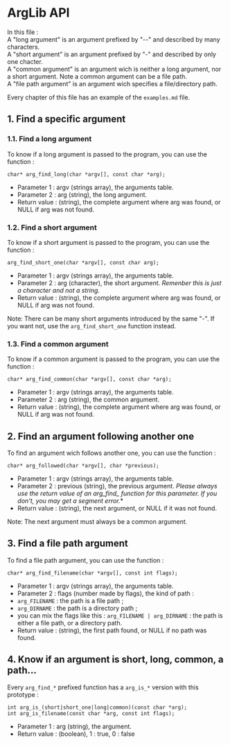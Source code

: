 # ArgLib API

In this file :  
A "long argument" is an argument prefixed by "--" and described by many characters.  
A "short argument" is an argument prefixed by "-" and described by only one chacter.  
A "common argument" is an argument wich is neither a long argument, nor a short argument. Note a common argument can be a file path.  
A "file path argument" is an argument wich specifies a file/directory path.

Every chapter of this file has an example of the `examples.md` file.

## 1. Find a specific argument

### 1.1. Find a long argument

To know if a long argument is passed to the program, you can use the function :

```
char* arg_find_long(char *argv[], const char *arg);
```

* Parameter 1 : argv (strings array), the arguments table.
* Parameter 2 : arg (string), the long argument.
* Return value : (string), the complete argument where arg was found, or NULL if arg was not found.

### 1.2. Find a short argument

To know if a short argument is passed to the program, you can use the function :

```
arg_find_short_one(char *argv[], const char arg);
```

* Parameter 1 : argv (strings array), the arguments table.
* Parameter 2 : arg (character), the short argument. *Remenber this is just a character and not a string.*
* Return value : (string), the complete argument where arg was found, or NULL if arg was not found.

Note: There can be many short arguments introduced by the same "-". If you want not, use the `arg_find_short_one` function instead.

### 1.3. Find a common argument

To know if a common argument is passed to the program, you can use the function :

```
char* arg_find_common(char *argv[], const char *arg);
```

* Parameter 1 : argv (strings array), the arguments table.
* Parameter 2 : arg (string), the common argument.
* Return value : (string), the complete argument where arg was found, or NULL if arg was not found.

## 2. Find an argument following another one

To find an argument wich follows another one, you can use the function :

```
char* arg_followed(char *argv[], char *previous);
```

* Parameter 1 : argv (strings array), the arguments table.
* Parameter 2 : previous (string), the previous argument. **Please always use the return value of an arg_find_* function for this parameter. If you don't, you may get a segment error.**
* Return value : (string), the next argument, or NULL if it was not found.

Note: The next argument must always be a common argument.

## 3. Find a file path argument

To find a file path argument, you can use the function :

```
char* arg_find_filename(char *argv[], const int flags);
```

* Parameter 1 : argv (strings array), the arguments table.
* Parameter 2 : flags (number made by flags), the kind of path :
 * `arg_FILENAME` : the path is a file path ;
 * `arg_DIRNAME` : the path is a directory path ;
 * you can mix the flags like this : `arg_FILENAME | arg_DIRNAME` : the path is either a file path, or a directory path.
* Return value : (string), the first path found, or NULL if no path was found.

## 4. Know if an argument is short, long, common, a path...

Every `arg_find_*` prefixed function has a `arg_is_*` version with this prototype :

```
int arg_is_(short|short_one|long|common)(const char *arg);
int arg_is_filename(const char *arg, const int flags);
```

* Parameter 1 : arg (string), the argument.
* Return value : (boolean), 1 : true, 0 : false
